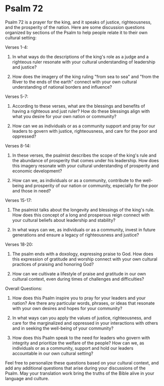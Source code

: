 # Psalm 72

Psalm 72 is a prayer for the king, and it speaks of justice, righteousness, and the prosperity of the nation. Here are some discussion questions organized by sections of the Psalm to help people relate it to their own cultural setting:

Verses 1-4:

1. In what ways do the descriptions of the king's role as a judge and a righteous ruler resonate with your cultural understanding of leadership and justice?

2. How does the imagery of the king ruling "from sea to sea" and "from the River to the ends of the earth" connect with your own cultural understanding of national borders and influence?

Verses 5-7:

1. According to these verses, what are the blessings and benefits of having a righteous and just ruler? How do these blessings align with what you desire for your own nation or community?

2. How can we as individuals or as a community support and pray for our leaders to govern with justice, righteousness, and care for the poor and oppressed?

Verses 8-14:

1. In these verses, the psalmist describes the scope of the king's rule and the abundance of prosperity that comes under his leadership. How does this imagery resonate with your cultural understanding of prosperity and economic development?

2. How can we, as individuals or as a community, contribute to the well-being and prosperity of our nation or community, especially for the poor and those in need?

Verses 15-17:

1. The psalmist talks about the longevity and blessings of the king's rule. How does this concept of a long and prosperous reign connect with your cultural beliefs about leadership and stability?

2. In what ways can we, as individuals or as a community, invest in future generations and ensure a legacy of righteousness and justice?

Verses 18-20:

1. The psalm ends with a doxology, expressing praise to God. How does this expression of gratitude and worship connect with your own cultural practices of praising and honoring God?

2. How can we cultivate a lifestyle of praise and gratitude in our own cultural context, even during times of challenges and difficulties?

Overall Questions:

1. How does this Psalm inspire you to pray for your leaders and your nation? Are there any particular words, phrases, or ideas that resonate with your own desires and hopes for your community?

2. In what ways can you apply the values of justice, righteousness, and care for the marginalized and oppressed in your interactions with others and in seeking the well-being of your community?

3. How does this Psalm speak to the need for leaders who govern with integrity and prioritize the welfare of the people? How can we, as individuals or as a community, support and hold our leaders accountable in our own cultural setting?

Feel free to personalize these questions based on your cultural context, and add any additional questions that arise during your discussions of the Psalm. May your translation work bring the truths of the Bible alive in your language and culture.